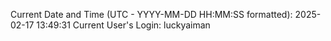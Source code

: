 Current Date and Time (UTC - YYYY-MM-DD HH:MM:SS formatted): 2025-02-17 13:49:31
Current User's Login: luckyaiman
